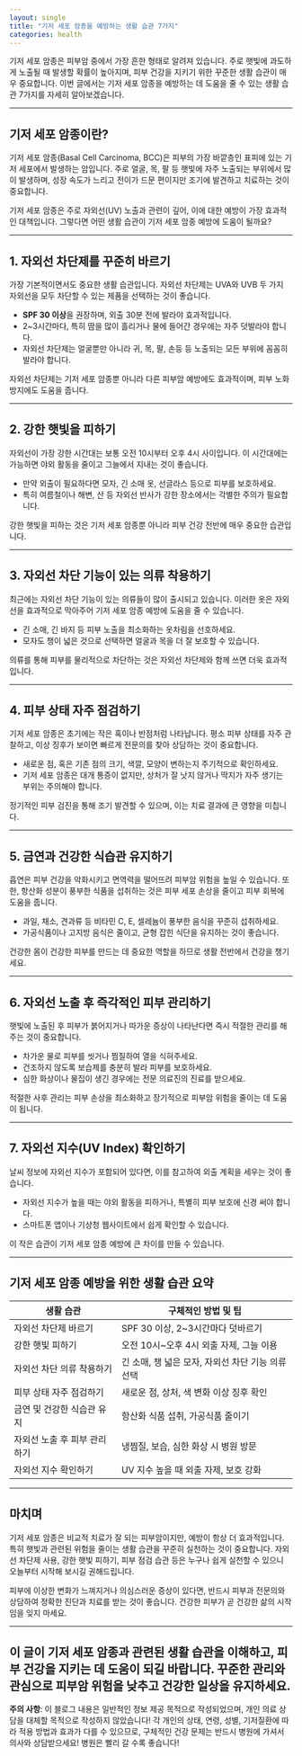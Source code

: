 ```yaml
---
layout: single
title: "기저 세포 암종을 예방하는 생활 습관 7가지"
categories: health
---
```

기저 세포 암종은 피부암 중에서 가장 흔한 형태로 알려져 있습니다. 주로 햇빛에 과도하게 노출될 때 발생할 확률이 높아지며, 피부 건강을 지키기 위한 꾸준한 생활 습관이 매우 중요합니다. 이번 글에서는 기저 세포 암종을 예방하는 데 도움을 줄 수 있는 생활 습관 7가지를 자세히 알아보겠습니다.

---

## 기저 세포 암종이란?

기저 세포 암종(Basal Cell Carcinoma, BCC)은 피부의 가장 바깥층인 표피에 있는 기저 세포에서 발생하는 암입니다. 주로 얼굴, 목, 팔 등 햇빛에 자주 노출되는 부위에서 많이 발생하며, 성장 속도가 느리고 전이가 드문 편이지만 조기에 발견하고 치료하는 것이 중요합니다.

기저 세포 암종은 주로 자외선(UV) 노출과 관련이 깊어, 이에 대한 예방이 가장 효과적인 대책입니다. 그렇다면 어떤 생활 습관이 기저 세포 암종 예방에 도움이 될까요?

---

## 1. 자외선 차단제를 꾸준히 바르기

가장 기본적이면서도 중요한 생활 습관입니다. 자외선 차단제는 UVA와 UVB 두 가지 자외선을 모두 차단할 수 있는 제품을 선택하는 것이 좋습니다.

- **SPF 30 이상**을 권장하며, 외출 30분 전에 발라야 효과적입니다.
- 2~3시간마다, 특히 땀을 많이 흘리거나 물에 들어간 경우에는 자주 덧발라야 합니다.
- 자외선 차단제는 얼굴뿐만 아니라 귀, 목, 팔, 손등 등 노출되는 모든 부위에 꼼꼼히 발라야 합니다.

자외선 차단제는 기저 세포 암종뿐 아니라 다른 피부암 예방에도 효과적이며, 피부 노화 방지에도 도움을 줍니다.

---

## 2. 강한 햇빛을 피하기

자외선이 가장 강한 시간대는 보통 오전 10시부터 오후 4시 사이입니다. 이 시간대에는 가능하면 야외 활동을 줄이고 그늘에서 지내는 것이 좋습니다.

- 만약 외출이 필요하다면 모자, 긴 소매 옷, 선글라스 등으로 피부를 보호하세요.
- 특히 여름철이나 해변, 산 등 자외선 반사가 강한 장소에서는 각별한 주의가 필요합니다.

강한 햇빛을 피하는 것은 기저 세포 암종뿐 아니라 피부 건강 전반에 매우 중요한 습관입니다.

---

## 3. 자외선 차단 기능이 있는 의류 착용하기

최근에는 자외선 차단 기능이 있는 의류들이 많이 출시되고 있습니다. 이러한 옷은 자외선을 효과적으로 막아주어 기저 세포 암종 예방에 도움을 줄 수 있습니다.

- 긴 소매, 긴 바지 등 피부 노출을 최소화하는 옷차림을 선호하세요.
- 모자도 챙이 넓은 것으로 선택하면 얼굴과 목을 더 잘 보호할 수 있습니다.

의류를 통해 피부를 물리적으로 차단하는 것은 자외선 차단제와 함께 쓰면 더욱 효과적입니다.

---

## 4. 피부 상태 자주 점검하기

기저 세포 암종은 초기에는 작은 혹이나 반점처럼 나타납니다. 평소 피부 상태를 자주 관찰하고, 이상 징후가 보이면 빠르게 전문의를 찾아 상담하는 것이 중요합니다.

- 새로운 점, 혹은 기존 점의 크기, 색깔, 모양이 변하는지 주기적으로 확인하세요.
- 기저 세포 암종은 대개 통증이 없지만, 상처가 잘 낫지 않거나 딱지가 자주 생기는 부위는 주의해야 합니다.

정기적인 피부 검진을 통해 조기 발견할 수 있으며, 이는 치료 결과에 큰 영향을 미칩니다.

---

## 5. 금연과 건강한 식습관 유지하기

흡연은 피부 건강을 악화시키고 면역력을 떨어뜨려 피부암 위험을 높일 수 있습니다. 또한, 항산화 성분이 풍부한 식품을 섭취하는 것은 피부 세포 손상을 줄이고 피부 회복에 도움을 줍니다.

- 과일, 채소, 견과류 등 비타민 C, E, 셀레늄이 풍부한 음식을 꾸준히 섭취하세요.
- 가공식품이나 고지방 음식은 줄이고, 균형 잡힌 식단을 유지하는 것이 좋습니다.

건강한 몸이 건강한 피부를 만드는 데 중요한 역할을 하므로 생활 전반에서 건강을 챙기세요.

---

## 6. 자외선 노출 후 즉각적인 피부 관리하기

햇빛에 노출된 후 피부가 붉어지거나 따가운 증상이 나타난다면 즉시 적절한 관리를 해주는 것이 중요합니다.

- 차가운 물로 피부를 씻거나 찜질하여 열을 식혀주세요.
- 건조하지 않도록 보습제를 충분히 발라 피부를 보호하세요.
- 심한 화상이나 물집이 생긴 경우에는 전문 의료진의 진료를 받으세요.

적절한 사후 관리는 피부 손상을 최소화하고 장기적으로 피부암 위험을 줄이는 데 도움이 됩니다.

---

## 7. 자외선 지수(UV Index) 확인하기

날씨 정보에 자외선 지수가 포함되어 있다면, 이를 참고하여 외출 계획을 세우는 것이 좋습니다.

- 자외선 지수가 높을 때는 야외 활동을 피하거나, 특별히 피부 보호에 신경 써야 합니다.
- 스마트폰 앱이나 기상청 웹사이트에서 쉽게 확인할 수 있습니다.

이 작은 습관이 기저 세포 암종 예방에 큰 차이를 만들 수 있습니다.

---

## 기저 세포 암종 예방을 위한 생활 습관 요약

| 생활 습관             | 구체적인 방법 및 팁                              |
|------------------|---------------------------------------|
| 자외선 차단제 바르기       | SPF 30 이상, 2~3시간마다 덧바르기                  |
| 강한 햇빛 피하기          | 오전 10시~오후 4시 외출 자제, 그늘 이용               |
| 자외선 차단 의류 착용하기    | 긴 소매, 챙 넓은 모자, 자외선 차단 기능 의류 선택         |
| 피부 상태 자주 점검하기      | 새로운 점, 상처, 색 변화 이상 징후 확인                 |
| 금연 및 건강한 식습관 유지    | 항산화 식품 섭취, 가공식품 줄이기                     |
| 자외선 노출 후 피부 관리하기  | 냉찜질, 보습, 심한 화상 시 병원 방문                   |
| 자외선 지수 확인하기        | UV 지수 높을 때 외출 자제, 보호 강화                    |

---

## 마치며

기저 세포 암종은 비교적 치료가 잘 되는 피부암이지만, 예방이 항상 더 효과적입니다. 특히 햇빛과 관련된 위험을 줄이는 생활 습관을 꾸준히 실천하는 것이 중요합니다. 자외선 차단제 사용, 강한 햇빛 피하기, 피부 점검 습관 등은 누구나 쉽게 실천할 수 있으니 오늘부터 시작해 보시길 권해드립니다.

피부에 이상한 변화가 느껴지거나 의심스러운 증상이 있다면, 반드시 피부과 전문의와 상담하여 정확한 진단과 치료를 받는 것이 좋습니다. 건강한 피부가 곧 건강한 삶의 시작임을 잊지 마세요.

---

이 글이 기저 세포 암종과 관련된 생활 습관을 이해하고, 피부 건강을 지키는 데 도움이 되길 바랍니다. 꾸준한 관리와 관심으로 피부암 위험을 낮추고 건강한 일상을 유지하세요.
---

**주의 사항**: 이 블로그 내용은 일반적인 정보 제공 목적으로 작성되었으며, 개인 의료 상담을 대체할 목적으로 작성하지 않았습니다! 각 개인의 상태, 연령, 성별, 기저질환에 따라 적용 방법과 효과가 다를 수 있으므로, 구체적인 건강 문제는 반드시 병원에 가셔서 의사와 상담받으세요! 병원은 빨리 갈 수록 좋습니다!
